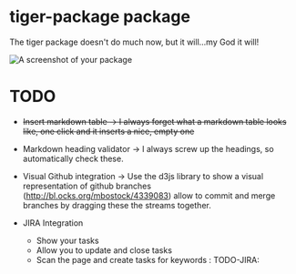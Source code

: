 # tiger-package package

The tiger package doesn't do much now, but it will...my God it will!

![A screenshot of your package](https://f.cloud.github.com/assets/69169/2290250/c35d867a-a017-11e3-86be-cd7c5bf3ff9b.gif)


# TODO

* ~~Insert markdown table -> I always forget what a markdown table looks like, one click and it inserts a nice, empty one~~

* Markdown heading validator -> I always screw up the headings, so automatically check these.

* Visual Github integration -> Use the d3js library to show a visual representation of github branches (http://bl.ocks.org/mbostock/4339083) allow to commit and merge branches by dragging these the streams together.

* JIRA Integration
  * Show your tasks
  * Allow you to update and close tasks
  * Scan the page and create tasks for keywords : TODO-JIRA:
